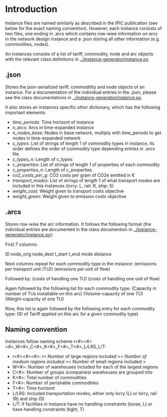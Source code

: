 # Introduction

Instance files are named similarly as described in the IPIC publication (see below for the exact naming convention). However, each instance consists of two files, one ending in .arcs which contains row-wise information on arcs in the network design instance and a .json storing all other information (e.g. commodities, nodes).

An instances consists of a list of tariff, commodity, node and arc objects with the relevant class definitions in [../instance-generator/instance.py](../instance-generator/instance.py).

## .json

Stores the json-serialized tariff, commoditity and node objects of an instance. For a documentation of the individual entries in the .json, please see the class documentations in [../instance-generator/instance.py](../instance-generator/instance.py). 

It also stores an instances specific *other* dictionary, which has the following important elements:
* *time_periods*: Time horizont of instance
* *n_arcs*: Arcs in time-expanded instance
* *n_nodes_base*: Nodes in base network, multiply with time_periods to get nodes in time-expanded network
* *c_types*: List of strings of length 1 of commodity types in instance, its order defines the order of commodity type depending entries in *.arcs* file
* *c_types_n*: Length of c_types
* *c_properties*: List of strings of length 1 of properties of each commodity
* *c_properties_n*: Length of c_properties
* *co2_costs_per_g*: CO2 costs per gram of CO2e emitted in €
* *transport_modes*: List of strings of length 1 of what transport modes are included in this instances (lorry: L, rail: R, ship: S)
* *weight_cost*: Weight given to transport costs objective
* *weight_green*: Weight given to emission costs objective

## .arcs

Stores row-wise the arc information. It follows the following format (the individual entries are documented in the class documention in [../instance-generator/instance.py](../instance-generator/instance.py)):

First 7 columns:

ID node_orig node_dest t_start t_end mode distance 

Next columns repeat for each commodity type in the instance:
(emissions per transport unit (TU)) (emissions per unit of flow) 

Followed by:
(costs of handling one TU) (costs of handling one unit of flow)

Again followed by the following list for each commodity type:
(Capacity in number of TUs installable on this arc) (Volume-capacity of one TU) (Weight-capacity of one TU)

Now, this list is again followed by the following entry for each commodity type:
(ID of Tariff applied on this arc for a given commodity type)

## Naming convention

Instances follow naming scheme r<#>_<#>_<#>_W<#>_C<#>_K<#>_F<#>_T<#>_L/LRS_L/T:

* r<#>_<#>_<#>: r< Number of large regions included >_< Number of medium regions included >_< Number of small regions included >
* W<#>: Number of warehouses included for each of the largest regions
* C<#>: Number of groups (companies) warehouses are grouped into
* K<#>: Total number of commodities
* F<#>: Number of perishable commodities 
* T<#>: Time horizont
* L/LRS: Included transportation modes, either only lorry (L) or lorry, rail (R) and ship (S)
* L/T: If facilities in instance have no handling constraints (loose, L) or have handling constraints (tight, T)


